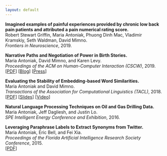 ```yaml
---
layout: default
---
```


**Imagined examples of painful experiences provided by chronic low back pain patients and attributed a pain numerical rating score.**  
Robert Stewart Griffin, Maria Antoniak, Phuong Dinh Mac, Vladimir Kramskiy, Seth Waldman, David Mimno.  
*Frontiers in Neuroscience*, 2019.  

**Narrative Paths and Negotiation of Power in Birth Stories.**  
Maria Antoniak, David Mimno, and Karen Levy.  
*Proceedings of the ACM on Human-Computer Interaction (CSCW)*, 2019.  
[[PDF](https://maria-antoniak.github.io/resources/2019_cscw_birth_stories.pdf)]  [[Blog](https://maria-antoniak.github.io/2019/11/04/computational-reading-birth-stories.html)] [[Press](http://news.cornell.edu/stories/2019/11/online-birth-stories-reveal-power-imbalances)]  

**Evaluating the Stability of Embedding-based Word Similarities.**  
Maria Antoniak and David Mimno.  
*Transactions of the Association for Computational Linguistics (TACL)*, 2018.  
[[PDF](https://maria-antoniak.github.io/resources/2018_evaluating_stability.pdf)] [[Slides](https://maria-antoniak.github.io/resources/2018_naacl_presentation_with_notes.pdf)] [[Video](https://vimeo.com/277670053)]  

**Natural Language Processing Techniques on Oil and Gas Drilling Data.**  
Maria Antoniak, Jeff Dagliesh, and Justin Lo.  
*SPE Intelligent Energy Conference and Exhibition*, 2016.  

**Leveraging Paraphrase Labels to Extract Synonyms from Twitter.**  
Maria Antoniak, Eric Bell, and Fei Xia.  
*Proceedings of the Florida Artificial Intelligence Research Society Conference*, 2015.  
[[PDF](https://maria-antoniak.github.io/resources/2015_leveraging_paraphrase.pdf)]  



<br>
